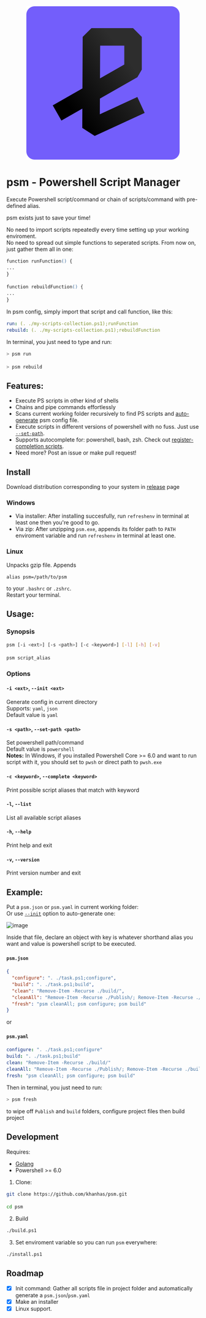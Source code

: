 <div align="center">
  <img src="https://github.com/khanhas/psm/blob/master/asset/icon.svg">
</div>

# psm - Powershell Script Manager 
 
Execute Powershell script/command or chain of scripts/command with pre-defined alias.  
  
psm exists just to save your time!  

No need to import scripts repeatedly every time setting up your working enviroment.   
No need to spread out simple functions to seperated scripts. From now on, just gather them all in one:  
```ps
function runFunction() {
...
}

function rebuildFunction() {
...
}
```

In psm config, simply import that script and call function, like this:
```yaml
run: (. ./my-scripts-collection.ps1);runFunction
rebuild: (. ./my-scripts-collection.ps1);rebuildFunction
```
In terminal, you just need to type and run:
```bash
> psm run

> psm rebuild
```

## Features:
- Execute PS scripts in other kind of shells
- Chains and pipe commands effortlessly
- Scans current working folder recursively to find PS scripts and [auto-generate](https://github.com/khanhas/psm/blob/master/README.md#-i-ext---init-ext) psm config file.
- Execute scripts in different versions of powershell with no fuss. Just use [`--set-path`](https://github.com/khanhas/psm/blob/master/README.md#-s-path---set-path-path).
- Supports autocomplete for: powershell, bash, zsh. Check out [register-completion scripts](https://github.com/khanhas/psm/tree/master/scripts/).
- Need more? Post an issue or make pull request!

## Install
Download distribution corresponding to your system in [release]() page
### Windows
- Via installer: After installing succesfully, run `refreshenv` in terminal at least one then you're good to go.
- Via zip: After unzipping `psm.exe`, appends its folder path to `PATH` enviroment variable and run `refreshenv` in terminal at least one.

### Linux
Unpacks gzip file.
Appends
```
alias psm=/path/to/psm
```
to your `.bashrc` or `.zshrc`.  
Restart your terminal.

## Usage:
### Synopsis
```bash
psm [-i <ext>] [-s <path>] [-c <keyword>] [-l] [-h] [-v] 

psm script_alias
```

### Options
#### `-i <ext>`, `--init <ext>`  
Generate config in current directory  
Supports: `yaml`, `json`  
Default value is `yaml`  

#### `-s <path>`, `--set-path <path>`
Set powershell path/command  
Default value is `powershell`  
**Notes:** In Windows, if you installed Powershell Core >= 6.0 and want to run script with it, you should set to `pwsh` or direct path to `pwsh.exe`

#### `-c <keyword>`, `--complete <keyword>`
Print possible script aliases that match with keyword

#### `-l`, `--list`
List all available script aliases

#### `-h`, `--help`
Print help and exit

#### `-v`, `--version`
Print version number and exit

## Example:
Put a `psm.json` or `psm.yaml` in current working folder:  
Or use [`--init`](https://github.com/khanhas/psm/blob/master/README.md#-i-ext---init-ext) option to auto-generate one:

![image](https://i.imgur.com/dRkgsOe.png)
  
Inside that file, declare an object with key is whatever shorthand alias you want and value is powershell script to be executed.   

#### `psm.json`
```json
{
  "configure": ". ./task.ps1;configure",
  "build": ". ./task.ps1;build",
  "clean": "Remove-Item -Recurse ./build/",
  "cleanAll": "Remove-Item -Recurse ./Publish/; Remove-Item -Recurse ./build/",
  "fresh": "psm cleanAll; psm configure; psm build"
}
```

or

#### `psm.yaml`
```yaml
configure: ". ./task.ps1;configure"
build: ". ./task.ps1;build"
clean: "Remove-Item -Recurse ./build/"
cleanAll: "Remove-Item -Recurse ./Publish/; Remove-Item -Recurse ./build/"
fresh: "psm cleanAll; psm configure; psm build"
```

Then in terminal, you just need to run:

```bash
> psm fresh
```

to wipe off `Publish` and `build` folders, configure project files then build project

## Development
Requires:
- [Golang](https://golang.org/dl/)
- Powershell >= 6.0

1. Clone:
```bash
git clone https://github.com/khanhas/psm.git

cd psm
```

2. Build
```bash
./build.ps1
```

3. Set enviroment variable so you can run `psm` everywhere:
```bash
./install.ps1
```

## Roadmap
- [x] Init command: Gather all scripts file in project folder and automatically generate a `psm.json`/`psm.yaml`
- [x] Make an installer
- [x] Linux support.
